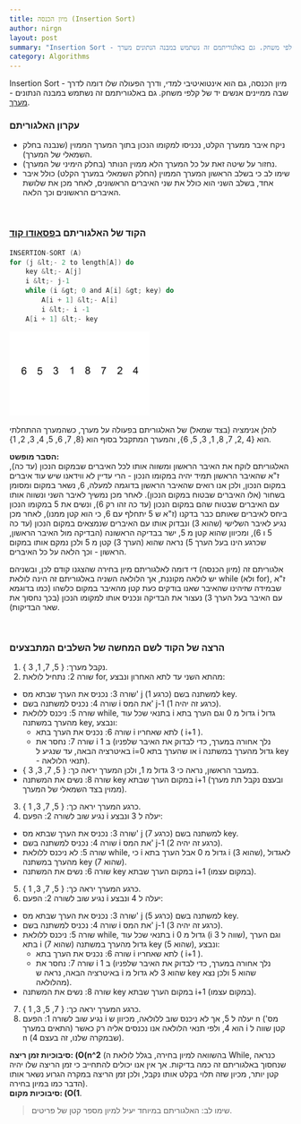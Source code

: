 ```yaml
---
title: מיון הכנסה (Insertion Sort)
author: nirgn
layout: post
summary: "Insertion Sort - מיון הכנסה. האלגוריתם אינטואיטיבי למדי, ודרך הפעולה שלו דומה לדרך שבה ממיינים אנשים יד של קלפי משחק. גם באלגוריתמם זה נשתמש במבנה הנתונים מערך (Array)."
category: Algorithms
---
```

Insertion Sort - מיון הכנסה, גם הוא אינטואיטיבי למדי, ודרך הפעולה שלו דומה לדרך שבה ממיינים אנשים יד של קלפי משחק. גם באלגוריתמם זה נשתמש במבנה הנתונים - [מערך](http://www.lifelongstudent.net/2013/04/%d7%9e%d7%a2%d7%a8%d7%9a-array/ "מערך (Array)").

### עקרון האלגוריתם

  * ניקח איבר ממערך הקלט, נכניסו למקומו הנכון בתוך המערך הממוין (שנבנה בחלק השמאלי של המערך).
  * נחזור על שיטה זאת על כל המערך הלא ממוין הנותר (בחלק הימיני של המערך).
  * שימו לב כי בשלב הראשון המערך הממוין (החלק השמאלי במערך הקלט) כולל איבר אחד, בשלב השני הוא כולל את שני האיברים הראשונים, לאחר מכן את שלושת האיברים הראשונים וכך הלאה.

<!--more-->

&nbsp;

### הקוד של האלגוריתם ב[פסאודו קוד](http://en.wikipedia.org/wiki/Pseudocode)

```c
INSERTION-SORT (A)
for (j &lt;- 2 to length[A]) do
    key &lt;- A[j]
    i &lt;- j-1
    while (i &gt; 0 and A[i] &gt; key) do
        A[i + 1] &lt;- A[i]
        i &lt;- i -1
    A[i + 1] &lt;- key
```

<div class="left">
  <img src="/images/posts/insertion-sort/insertion-sort-animation.gif" alt="Insertion Sort Animation">
</div>

להלן אנימציה (בצד שמאל) של האלגוריתם בפעולה על מערך, כשהמערך ההתחלתי הוא {4 ,2, 7, 8, 1, 3, 5, 6}, והמערך המתקבל בסוף הוא {8, 7, 6, 5, 4, 3, 2, 1}.

**הסבר מופשט:**  
האלגוריתם לוקח את האיבר הראשון ומשווה אותו לכל האיברים שבמקום הנכון (עד כה), ז"א שהאיבר הראשון תמיד יהיה במקומו הנכון - הרי עדיין לא ווידאנו שיש עוד איברים במקום הנכון, ולכן אנו רואים שהאיבר הראשון בדוגמה למעלה, 6, נשאר במקום ומסומן בשחור (אלו האיברים שבטוח במקום הנכון). לאחר מכן נמשיך לאיבר השני ונשווה אותו עם האיברים שבטוח שהם במקום הנכון (עד כה זהו רק 6), ונשים את 5 במקומו הנכון ביחס לאיברים שאותם כבר בדקנו (ז"א ש 5 יתחלף עם 6, כי הוא קטן ממנו), לאחר מכן נגיע לאיבר השלישי (שהוא 3) ונבדוק אותו עם האיברים שנמצאים במקום הנכון (עד כה 5 ו 6), ומכיוון שהוא קטן מ 5, ישר בבדיקה הראשונה (הבדיקה מול האיבר הראשון, שכרגע הינו בעל הערך 5) נראה שהוא (הערך 3) קטן מ 5 ולכן נמקם אותו במקום הראשון - וכך הלאה על כל האיברים.

אלגוריתם זה (מיון הכנסה) די דומה לאלגוריתם מיון בחירה שהצגנו קודם לכן, ובשניהם יש לולאה מקוננת, אך הלולאה השניה באלגוריתם זה הינה לולאת while (ולא for), ז"א שבמידה שזיהינו שהאיבר שאנו בודקים כעת קטן מהאיבר במקום כלשהו (כמו בדוגמא עם האיבר בעל הערך 3) נעצור את הבדיקה ונכניס אותו למקומו הנכון (בכך נחסוך את שאר הבדיקות).

&nbsp;

### הרצה של הקוד לשם המחשה של השלבים המתבצעים

1. נקבל מערך: { 5, 7, 1, 3 }.
2. שורה 2: נתחיל לולאת for, מהתא השני עד לתא האחרון ונבצע:
  * שורה 3: נכניס את הערך שבתא מס' j (כרגע 1) למשתנה בשם key.
  * שורה 4: נכניס למשתנה בשם i את המס' j-1 (כרגע זה יהיה 1).
  * שורה 5: ניכנס ללולאת while, בתנאי שכל עוד i גדול מ 0 וגם הערך בתא i גדול מהערך במשתנה key, ונבצע:
    * שורה 6: נכניס את הערך בתא i לתא שאחריו ( i+1 ).
    * שורה 7: נחסר את i ב 1 (נלך אחורה במערך, כדי לבדוק את האיבר שלפניו באיטרציה הבאה, עד שנגיע ל i=0 או שהערך בתא i גדול מהערך במשתנה key - תנאי הלולאה).
  * במעבר הראשון, נראה כי 3 גדול מ 1, ולכן המערך יראה כך: { 5, 7, 3, 3 }.
  * שורה 8: נשים את המשתנה key במקום הערך שבתא i+1 (ובעצם נקבל תת מערך ממוין בצד השמאלי של המערך).
3. כרגע המערך יראה כך: { 5, 7, 3, 1 }.
4. נגיע שוב לשורה 2: הפעם i יעלה ל 3 ונבצע:
  * שורה 3: נכניס את הערך שבתא מס' j (כרגע 7) למשתנה בשם key.
  * שורה 4: נכניס למשתנה בשם i את המס' j-1 (כרגע זה יהיה 2).
  * שורה 5: לא ניכנס ללולאת while, כי i גדול מ 0 אבל הערך בתא i (שהוא 3), לאגדול מהערך במשתנה key (שהוא 7).
  * שורה 6: נשים את המשתנה key במקום הערך שבתא i+1 (במקום עצמו).
5. כרגע המערך יראה כך: { 5, 7, 3, 1 }.
6. נגיע שוב לשורה 2: הפעם i יעלה ל 4 ונבצע:
  * שורה 3: נכניס את הערך שבתא מס' j (כרגע 5) למשתנה בשם key.
  * שורה 4: נכניס למשתנה בשם i את המס' j-1 (כרגע זה יהיה 3).
  * שורה 5: ניכנס ללולאת while, בתנאי שכל עוד i גדול מ 0 (i שווה ל 3), וגם הערך בתא i (שהוא 7) גדול מהערך במשתנה key (שהוא 5), ונבצע:
    * שורה 6: נכניס את הערך בתא i לתא שאחריו ( i+1 ).
    * שורה 7: נחסר את i ב 1 (נלך אחורה במערך, כדי לבדוק את האיבר שלפניו באיטרציה הבאה, נראה ש i שהוא 3 לא גדול מ key שהוא 5 ולכן נצא מהלולאה).
  * שורה 8: נשים את המשתנה key במקום הערך שבתא i+1 (במקום עצמו).
7. כרגע המערך יראה כך: { 7, 5, 3, 1 }.
8. נגיע שוב לשורה 1: הפעם i יעלה ל 5, אך לא ניכנס שוב ללולאה, מכיוון ש n (מס' התאים במערך) הוא 4, ולפי תנאי הלולאה אנו נכנסים אליה רק כאשר i קטן שווה ל n (שבמקרה שלנו, זה בעצם 4).

**סיבוכיות זמן ריצה: (O(n^2** (בהשוואה למיון בחירה, בגלל לולאת ה While, כנראה שנחסוך באלגוריתם זה כמה בדיקות. אך אין אנו יכולים להתחייב כי זמן הריצה שלו יהיה קטן יותר, מכיון שזה תלוי בקלט אותו נקבל, ולכן זמן הריצה במקרה הגרוע נשאר אותו הדבר כמו במיון בחירה).  
**סיבוכיות מקום: (O(1**.

> שימו לב: האלגוריתם במיוחד יעיל למיון מספר קטן של פריטים.

